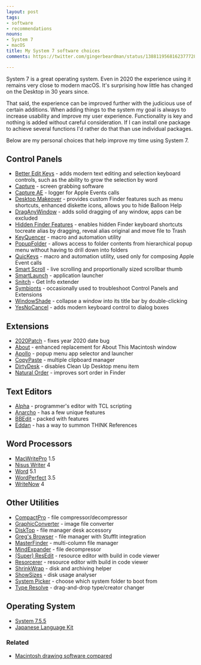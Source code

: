 ```yaml
---
layout: post
tags:
- software
- recommendations
nouns:
- System 7
- macOS
title: My System 7 software choices
comments: https://twitter.com/gingerbeardman/status/1388119568162377728

---
```

System 7 is a great operating system. Even in 2020 the experience using it remains very close to modern macOS. It's surprising how little has changed on the Desktop in 30 years since.

That said, the experience can be improved further with the judicious use of certain additions. When adding things to the system my goal is always to increase usability and improve my user experience. Functionality is key and nothing is added without careful consideration. If I can install one package to achieve several functions I'd rather do that than use individual packages.

Below are my personal choices that help improve my time using System 7.

## Control Panels

* [Better Edit Keys](https://macintoshgarden.org/apps/better-edit-keys) - adds modern text editing and selection keyboard controls, such as the ability to grow the selection by word
* [Capture](https://macintoshgarden.org/apps/capture-402) - screen grabbing software
* [Capture AE](https://macintoshgarden.org/apps/capture-ae) - logger for Apple Events calls
* [Desktop Makeover](https://macintoshgarden.org/apps/aladdin-desktop-tools) - provides custom Finder features such as menu shortcuts, enhanced diskette icons, allows you to hide Balloon Help
* [DragAnyWindow](https://macintoshgarden.org/apps/draganywindow "https://macintoshgarden.org/apps/draganywindow") - adds solid dragging of any window, apps can be excluded
* [Hidden Finder Features](https://macintoshgarden.org/apps/hidden-finder-features) - enables hidden Finder keyboard shortcuts tocreate alias by dragging, reveal alias original and move file to Trash
* [KeyQuencer](https://macintoshgarden.org/apps/keyquencer) - macro and automation utility
* [PopupFolder](https://macintoshgarden.org/apps/popup-folder-201) - allows access to folder contents from hierarchical popup menu without having to drill down into folders
* [QuicKeys](https://macintoshgarden.org/apps/quickeys-353) - macro and automation utility, used only for composing Apple Event calls
* [Smart Scroll](https://macintoshgarden.org/apps/smart-scroll) - live scrolling and proportionally sized scrollbar thumb
* [SmartLaunch](https://macintoshgarden.org/apps/smartlaunch-308) - application launcher
* [Snitch](https://macintoshgarden.org/apps/snitch) - Get Info extender
* [Symbionts](https://macintoshgarden.org/apps/symbionts-286) - occasionally used to troubleshoot Control Panels and Extensions
* [WindowShade](https://macintoshgarden.org/apps/windowshade) - collapse a window into its title bar by double-clicking
* [YesNoCancel](https://macintoshgarden.org/apps/yesnocancel-121) - adds modern keyboard control to dialog boxes

## Extensions

* [2020Patch](https://macintoshgarden.org/apps/2020patch) - fixes year 2020 date bug
* [About](https://macintoshgarden.org/apps/about) - enhanced replacement for About This Macintosh window
* [Apollo](https://macintoshgarden.org/apps/apollo) - popup menu app selector and launcher
* [CopyPaste](https://macintoshgarden.org/apps/copypaste-33) - multiple clipboard manager
* [DirtyDesk](https://macgui.com/downloads/?file_id=26327) - disables Clean Up Desktop menu item
* [Natural Order](https://macintoshgarden.org/apps/natural-order) - improves sort order in Finder

## Text Editors

* [Alpha](https://macgui.com/downloads/?file_id=20966) - programmer's editor with TCL scripting
* [Anarcho](https://macintoshgarden.org/apps/anarcho-16) - has a few unique features
* [BBEdit](https://macintoshgarden.org/apps/bbedit-5) - packed with features
* [Eddan](https://macgui.com/downloads/?file_id=21218) - has a way to summon THINK References

## Word Processors

* [MacWritePro](https://macintoshgarden.org/apps/macwrite-pro-15) 1.5
* [Nisus Writer](https://macintoshgarden.org/apps/nisus-writer-4) 4
* [Word](https://macintoshgarden.org/apps/microsoft-word) 5.1
* [WordPerfect](https://macintoshgarden.org/apps/wordperfect-35-novell) 3.5
* [WriteNow](https://macintoshgarden.org/apps/writenow) 4

## Other Utilities

* [CompactPro](https://macintoshgarden.org/apps/compact-pro) - file compressor/decompressor
* [GraphicConverter](https://macintoshgarden.org/apps/graphicconverter-4x) - image file converter
* [DiskTop](https://macintoshgarden.org/apps/disktop-453) - file manager desk accessory
* [Greg's Browser](https://macintoshgarden.org/apps/gregs-browser) - file manager with StuffIt integration
* [MasterFinder](https://macintoshgarden.org/apps/masterfinder-13-fat) - multi-column file manager
* [MindExpander](https://macintoshgarden.org/apps/mindexpander) - file decompressor
* [(Super) ResEdit](https://macintoshgarden.org/apps/super-resedit-213) - resource editor with build in code viewer
* [Resorcerer](https://macintoshgarden.org/apps/resorcerer-125) - resource editor with build in code viewer
* [ShrinkWrap](https://macintoshgarden.org/apps/shrinkwrap-21) - disk and archiving helper
* [ShowSizes](https://www.macgui.com/downloads/?file_id=23652) - disk usage analyser
* [System Picker](https://macintoshgarden.org/apps/system-picker) - choose which system folder to boot from
* [Type Resolve](https://macintoshgarden.org/apps/type-resolve-201) - drag-and-drop type/creator changer

## Operating System
* [System 7.5.5](https://macintoshgarden.org/apps/macintosh-os-755)
* [Japanese Language Kit](https://macintoshgarden.org/apps/japanese-language-kit-v12)

### Related

* [Macintosh drawing software compared](/2021/04/24/macintosh-drawing-software-compared/)